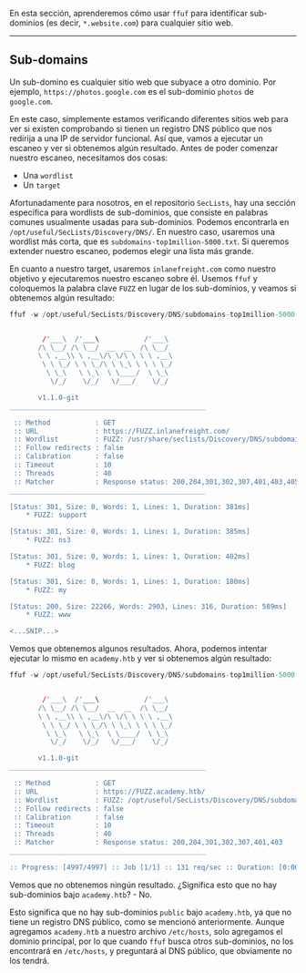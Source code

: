 En esta sección, aprenderemos cómo usar `ffuf` para identificar sub-dominios (es decir, `*.website.com`) para cualquier sitio web.

---

## Sub-domains

Un sub-domino es cualquier sitio web que subyace a otro dominio. Por ejemplo, `https://photos.google.com` es el sub-dominio `photos` de `google.com`.

En este caso, simplemente estamos verificando diferentes sitios web para ver si existen comprobando si tienen un registro DNS público que nos redirija a una IP de servidor funcional. Así que, vamos a ejecutar un escaneo y ver si obtenemos algún resultado. Antes de poder comenzar nuestro escaneo, necesitamos dos cosas:

- Una `wordlist`
- Un `target`

Afortunadamente para nosotros, en el repositorio `SecLists`, hay una sección específica para wordlists de sub-dominios, que consiste en palabras comunes usualmente usadas para sub-dominios. Podemos encontrarla en `/opt/useful/SecLists/Discovery/DNS/`. En nuestro caso, usaremos una wordlist más corta, que es `subdomains-top1million-5000.txt`. Si queremos extender nuestro escaneo, podemos elegir una lista más grande.

En cuanto a nuestro target, usaremos `inlanefreight.com` como nuestro objetivo y ejecutaremos nuestro escaneo sobre él. Usemos `ffuf` y coloquemos la palabra clave `FUZZ` en lugar de los sub-dominios, y veamos si obtenemos algún resultado:

```r
ffuf -w /opt/useful/SecLists/Discovery/DNS/subdomains-top1million-5000.txt:FUZZ -u https://FUZZ.inlanefreight.com/


        /'___\  /'___\           /'___\
       /\ \__/ /\ \__/  __  __  /\ \__/
       \ \ ,__\\ \ ,__\/\ \/\ \ \ \ ,__\
        \ \ \_/ \ \ \_/\ \ \_\ \ \ \ \_/
         \ \_\   \ \_\  \ \____/  \ \_\
          \/_/    \/_/   \/___/    \/_/

       v1.1.0-git
________________________________________________

 :: Method           : GET
 :: URL              : https://FUZZ.inlanefreight.com/
 :: Wordlist         : FUZZ: /usr/share/seclists/Discovery/DNS/subdomains-top1million-5000.txt
 :: Follow redirects : false
 :: Calibration      : false
 :: Timeout          : 10
 :: Threads          : 40
 :: Matcher          : Response status: 200,204,301,302,307,401,403,405,500
________________________________________________

[Status: 301, Size: 0, Words: 1, Lines: 1, Duration: 381ms]
    * FUZZ: support

[Status: 301, Size: 0, Words: 1, Lines: 1, Duration: 385ms]
    * FUZZ: ns3

[Status: 301, Size: 0, Words: 1, Lines: 1, Duration: 402ms]
    * FUZZ: blog

[Status: 301, Size: 0, Words: 1, Lines: 1, Duration: 180ms]
    * FUZZ: my

[Status: 200, Size: 22266, Words: 2903, Lines: 316, Duration: 589ms]
    * FUZZ: www

<...SNIP...>
```

Vemos que obtenemos algunos resultados. Ahora, podemos intentar ejecutar lo mismo en `academy.htb` y ver si obtenemos algún resultado:

```r
ffuf -w /opt/useful/SecLists/Discovery/DNS/subdomains-top1million-5000.txt:FUZZ -u http://FUZZ.academy.htb/


        /'___\  /'___\           /'___\
       /\ \__/ /\ \__/  __  __  /\ \__/
       \ \ ,__\\ \ ,__\/\ \/\ \ \ \ ,__\
        \ \ \_/ \ \ \_/\ \ \_\ \ \ \ \_/
         \ \_\   \ \_\  \ \____/  \ \_\
          \/_/    \/_/   \/___/    \/_/

       v1.1.0-git
________________________________________________

 :: Method           : GET
 :: URL              : https://FUZZ.academy.htb/
 :: Wordlist         : FUZZ: /opt/useful/SecLists/Discovery/DNS/subdomains-top1million-5000.txt
 :: Follow redirects : false
 :: Calibration      : false
 :: Timeout          : 10
 :: Threads          : 40
 :: Matcher          : Response status: 200,204,301,302,307,401,403
________________________________________________

:: Progress: [4997/4997] :: Job [1/1] :: 131 req/sec :: Duration: [0:00:38] :: Errors: 4997 ::
```

Vemos que no obtenemos ningún resultado. ¿Significa esto que no hay sub-dominios bajo `academy.htb`? - No.

Esto significa que no hay sub-dominios `public` bajo `academy.htb`, ya que no tiene un registro DNS público, como se mencionó anteriormente. Aunque agregamos `academy.htb` a nuestro archivo `/etc/hosts`, solo agregamos el dominio principal, por lo que cuando `ffuf` busca otros sub-dominios, no los encontrará en `/etc/hosts`, y preguntará al DNS público, que obviamente no los tendrá.